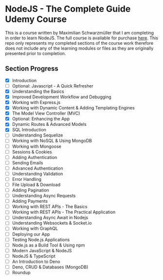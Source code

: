 # NodeJS - The Complete Guide Udemy Course
This is a course written by Maximilian Schwarzmüller that I am completing in order to learn NodeJS.  The full course is available for purchase [here](https://www.udemy.com/course/nodejs-the-complete-guide/). This repo only represents my completed sections of the course work therefore does not include any of the learning modules or files as they are originally presented prior to completion.

## Section Progress
- [x] Introduction
- [ ] Optional: Javascript - A Quick Refresher
- [x] Understanding the Basics
- [x] Improved Development Workflow and Debugging
- [x] Working with Express.js
- [x] Working with Dynamic Content & Adding Templating Engines
- [x] The Model View Controller (MVC)
- [x] Optional: Enhancing the App
- [x] Dynamic Routes & Advanced Models
- [x] SQL Introduction
- [ ] Understanding Sequelize
- [ ] Working with NoSQL & Using MongoDB
- [ ] Working with Mongoose
- [ ] Sessions & Cookies
- [ ] Adding Authentication
- [ ] Sending Emails
- [ ] Advanced Authentication
- [ ] Understanding Validation
- [ ] Error Handling
- [ ] File Upload & Download
- [ ] Adding Pagination
- [ ] Understanding Async Requests
- [ ] Adding Payments
- [ ] Working with REST APIs - The Basics
- [ ] Working with REST APIs - The Practical Application
- [ ] Understanding Async Await in Nodejs
- [ ] Understanding Websockets & Socket.io
- [ ] Working with GraphQL
- [ ] Deploying our App
- [ ] Testing Node.js Applications
- [ ] Node.js as a Build Tool & Using npm
- [ ] Modern JavaScript & NodeJS
- [ ] NodeJS & TypeScript
- [ ] An Introduction to Deno
- [ ] Deno, CRUD & Databases (MongoDB)
- [ ] Roundup